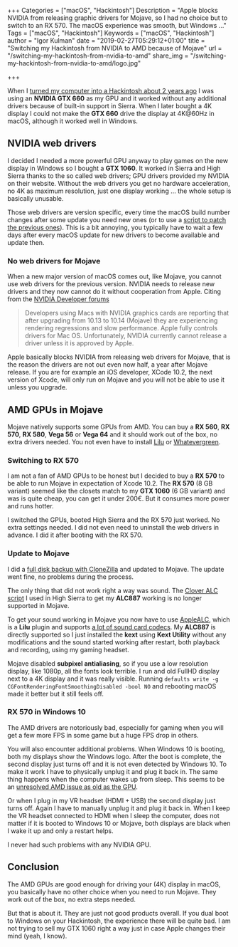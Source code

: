 +++
Categories = ["macOS", "Hackintosh"]
Description = "Apple blocks NVIDIA from releasing graphic drivers for Mojave, so I had no choice but to switch to an RX 570. The macOS experience was smooth, but Windows ..."
Tags = ["macOS", "Hackintosh"]
Keywords = ["macOS", "Hackintosh"]
author = "Igor Kulman"
date = "2019-02-27T05:29:12+01:00"
title = "Switching my Hackintosh from NVIDIA to AMD because of Mojave"
url = "/switching-my-hackintosh-from-nvidia-to-amd"
share_img = "/switching-my-hackintosh-from-nvidia-to-amd/logo.jpg"

+++

When I [turned my computer into a Hackintosh about 2 years ago](/my-experience-running-a-hackintosh/) I was using an **NVIDIA GTX 660** as my GPU and it worked without any additional drivers because of built-in support in Sierra. When I later bought a 4K display I could not make the **GTX 660** drive the display at 4K@60Hz in macOS, although it worked well in Windows. 

## NVIDIA web drivers

I decided I needed a more powerful GPU anyway to play games on the new display in Windows so I bought a **GTX 1060**. It worked in Sierra and High Sierra thanks to the so called web drivers; GPU drivers provided my NVIDIA on their website. Without the web drivers you get no hardware acceleration, no 4K as maximum resolution, just one display working ... the whole setup is basically unusable. 

Those web drivers are version specific, every time the macOS build number changes after some update you need new ones (or to use a [script to patch the previous ones](https://github.com/Benjamin-Dobell/nvidia-update)). This is a bit annoying, you typically have to wait a few days after every macOS update for new drivers to become available and update then. 

### No web drivers for Mojave

When a new major version of macOS comes out, like Mojave, you cannot use web drivers for the previous version. NVIDIA needs to release new drivers and they now cannot do it without cooperation from Apple. Citing from the [NVIDIA Developer forums](https://devtalk.nvidia.com/default/topic/1043070/announcements/faq-about-macos-10-14-mojave-nvidia-drivers/)

> Developers using Macs with NVIDIA graphics cards are reporting that after upgrading from 10.13 to 10.14 (Mojave) they are experiencing rendering regressions and slow performance. Apple fully controls drivers for Mac OS. Unfortunately, NVIDIA currently cannot release a driver unless it is approved by Apple.

Apple basically blocks NVIDIA from releasing web drivers for Mojave, that is the reason the drivers are not out even now half, a year after Mojave release. If you are for example an iOS developer, XCode 10.2, the next version of Xcode, will only run on Mojave and you will not be able to use it unless you upgrade. 

## AMD GPUs in Mojave

Mojave natively supports some GPUs from AMD. You can buy a **RX 560**, **RX 570**, **RX 580**, **Vega 56** or **Vega 64** and it should work out of the box, no extra drivers needed. You not even have to install [Lilu](https://github.com/acidanthera/Lilu) or [Whatevergreen](https://github.com/acidanthera/WhateverGreen).  

<!--more-->

### Switching to RX 570

I am not a fan of AMD GPUs to be honest but I decided to buy a **RX 570** to be able to run Mojave in expectation of Xcode 10.2. The **RX 570** (8 GB variant) seemed like the closets match to my **GTX 1060** (6 GB variant) and was is quite cheap, you can get it under 200€. But it consumes more power and runs hotter.

I switched the GPUs, booted High Sierra and the RX 570 just worked. No extra settings needed. I did not even need to uninstall the web drivers in advance. I did it after booting with the RX 570. 

### Update to Mojave

I did a [full disk backup with CloneZilla](/using-clonezilla-for-hackintosh-backups/) and updated to Mojave. The update went fine, no problems during the process. 

The only thing that did not work right a way was sound. The [Clover ALC script](https://github.com/toleda/audio_CloverALC) I used in High Sierra to get my **ALC887** working is no longer supported in Mojave. 

To get your sound working in Mojave you now have to use [AppleALC](https://github.com/acidanthera/AppleALC), which is a **Lilu** plugin and supports [a lot of sound card codecs](https://github.com/acidanthera/AppleALC/wiki/Supported-codecs). My **ALC887** is directly supported so I just installed the **kext** using **Kext Utility** without any modifications and the sound started working after restart, both playback and recording, using my gaming headset. 

Mojave disabled **subpixel antialiasing**, so if you use a low resolution display, like 1080p, all the fonts look terrible. I run and old FullHD display next to a 4K display and it was really visible. Running `defaults write -g CGFontRenderingFontSmoothingDisabled -bool NO` and rebooting macOS made it better but it still feels off.

### RX 570 in Windows 10

The AMD drivers are notoriously bad, especially for gaming when you will get a few more FPS in some game but a huge FPS drop in others. 

You will also encounter additional problems. When Windows 10 is booting, both my displays show the Windows logo. After the boot is complete, the second display just turns off and it is not even detected by Windows 10. To make it work I have to physically unplug it and plug it back in. The same thing happens when the computer wakes up from sleep. This seems to be an [unresolved AMD issue as old as the GPU](https://community.amd.com/thread/225828).

Or when I plug in my VR headset (HDMI + USB) the second display just turns off. Again I have to manually unplug it and plug it back in. When I keep the VR headset connected to HDMI when I sleep the computer, does not matter if it is booted to Windows 10 or Mojave, both displays are black when I wake it up and only a restart helps. 

I never had such problems with any NVIDIA GPU.

## Conclusion

The AMD GPUs are good enough for driving your (4K) display in macOS, you basically have no other choice when you need to run Mojave. They work out of the box, no extra steps needed. 

But that is about it. They are just not good products overall. If you dual boot to Windows on your Hackintosh, the experience there will be quite bad. I am not trying to sell my GTX 1060 right a way just in case Apple changes their mind (yeah, I know).
